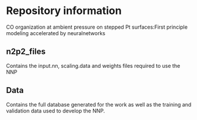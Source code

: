 # Repository information
CO organization at ambient pressure on stepped Pt surfaces:First principle modeling accelerated by neuralnetworks
## n2p2_files
Contains the input.nn, scaling.data and weights files required to use the NNP
## Data
Contains the full database generated for the work as well as the training and validation data used to develop the NNP. 
